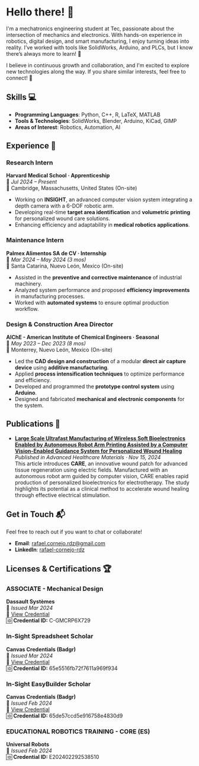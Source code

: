 # Hello there! 👋

I'm a mechatronics engineering student at Tec, passionate about the intersection of mechanics and electronics. With hands-on experience in robotics, digital design, and smart manufacturing, I enjoy turning ideas into reality. I’ve worked with tools like SolidWorks, Arduino, and PLCs, but I know there’s always more to learn! 🌱

I believe in continuous growth and collaboration, and I'm excited to explore new technologies along the way. If you share similar interests, feel free to connect! 🚀

## Skills 💻

- **Programming Languages**: Python, C++, R, LaTeX, MATLAB  
- **Tools & Technologies**: SolidWorks, Blender, Arduino, KiCad, GIMP  
- **Areas of Interest**: Robotics, Automation, AI

## Experience 🔬  

### **Research Intern**  
**Harvard Medical School · Apprenticeship**  
📅 *Jul 2024 – Present*  
📍 Cambridge, Massachusetts, United States (On-site)  

- Working on **INSIGHT**, an advanced computer vision system integrating a depth camera with a 6-DOF robotic arm.  
- Developing real-time **target area identification** and **volumetric printing** for personalized wound care solutions.  
- Enhancing efficiency and adaptability in **medical robotics applications**.

### **Maintenance Intern**  
**Palmex Alimentos SA de CV · Internship**  
📅 *Mar 2024 – May 2024 (3 mos)*  
📍 Santa Catarina, Nuevo León, Mexico (On-site)  

- Assisted in the **preventive and corrective maintenance** of industrial machinery.  
- Analyzed system performance and proposed **efficiency improvements** in manufacturing processes.  
- Worked with **automated systems** to ensure optimal production workflow.

### **Design & Construction Area Director**  
**AIChE - American Institute of Chemical Engineers · Seasonal**  
📅 *May 2023 – Dec 2023 (8 mos)*  
📍 Monterrey, Nuevo León, Mexico (On-site)  

- Led the **CAD design and construction** of a modular **direct air capture device** using **additive manufacturing**.  
- Applied **process intensification techniques** to optimize performance and efficiency.  
- Developed and programmed the **prototype control system** using **Arduino**.  
- Designed and fabricated **mechanical and electronic components** for the system. 

## Publications 📄

- **[Large Scale Ultrafast Manufacturing of Wireless Soft Bioelectronics Enabled by Autonomous Robot Arm Printing Assisted by a Computer Vision-Enabled Guidance System for Personalized Wound Healing](https://doi.org/10.1002/adhm.202401735)**  
  *Published in Advanced Healthcare Materials · Nov 15, 2024*  
  This article introduces **CARE**, an innovative wound patch for advanced tissue regeneration using electric fields. Manufactured with an autonomous robot arm guided by computer vision, CARE enables rapid production of personalized bioelectronics for electrotherapy. The study highlights its potential as a clinical method to accelerate wound healing through effective electrical stimulation.

## Get in Touch 📬

Feel free to reach out if you want to chat or collaborate!

- **Email**: [rafael.cornejo.rdz@gmail.com](mailto:rafael.cornejo.rdz@gmail.com)  
- **LinkedIn**: [rafael-cornejo-rdz](https://www.linkedin.com/in/rafael-cornejo-rdz)  

## Licenses & Certifications 🏆  

### **ASSOCIATE - Mechanical Design**  
**Dassault Systèmes**  
📅 *Issued Mar 2024*  
🔗 [View Credential](https://cv.virtualtester.com/qr/?b=SLDWRKS&i=C-GMCRP6X729)  
🆔 **Credential ID:** C-GMCRP6X729  

### **In-Sight Spreadsheet Scholar**  
**Canvas Credentials (Badgr)**  
📅 *Issued Mar 2024*  
🔗 [View Credential](https://api.badgr.io/public/assertions/U29-szh_ShyKUIMyCy-Zfw?identity__email=a00830973%40tec.mx)  
🆔 **Credential ID:** 65e5516fb72f7611a969f934  

### **In-Sight EasyBuilder Scholar**  
**Canvas Credentials (Badgr)**  
📅 *Issued Feb 2024*  
🔗 [View Credential](https://api.badgr.io/public/assertions/mvssYe59TsW1AbgtD44BNQ?identity__email=a00830973%40tec.mx)  
🆔 **Credential ID:** 65de57ccd5e916758e4830d9  

### **EDUCATIONAL ROBOTICS TRAINING - CORE (ES)**  
**Universal Robots**  
📅 *Issued Feb 2024*  
🆔 **Credential ID:** E202402292538510  
